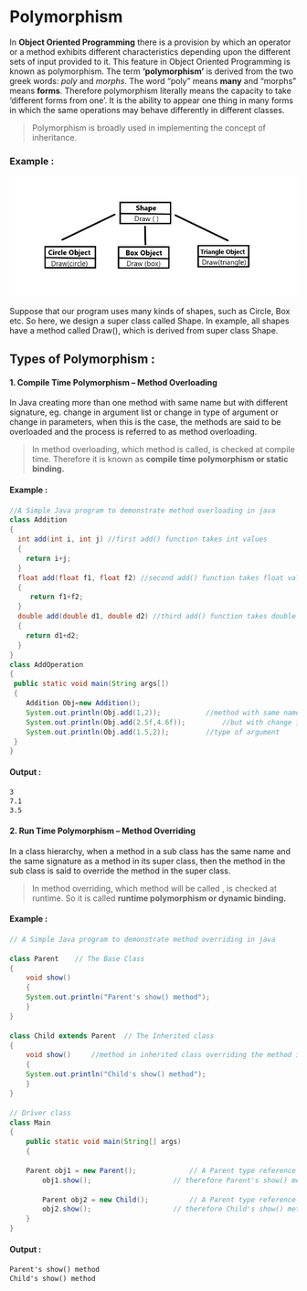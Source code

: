# Polymorphism 

In __Object Oriented Programming__ there is a provision by which an operator or a method exhibits different characteristics depending upon the different sets of input provided to it. This feature in Object Oriented Programming is known as polymorphism. The term __‘polymorphism’__ is derived from the two greek words: _poly_ and _morphs_. The word “poly” means __many__ and “morphs” means __forms__. Therefore polymorphism literally means the capacity to take ‘different forms from one’. It is the ability to appear one thing in many forms in which the same operations may behave differently in different classes.

> Polymorphism is broadly used in implementing the concept of inheritance. 

### Example : 
![Polymorphism example image](https://github.com/Dhruv-194/hacktoberfest-2020/blob/Polymorphism/OOP/Polymorphism/Polyworktech.png)

Suppose that our program uses many kinds of shapes, such as Circle, Box etc. So here, we design a super class called Shape. In example, all shapes have a method called Draw(), which is derived from super class Shape. 

## Types of Polymorphism : 

#### 1. Compile Time Polymorphism – Method Overloading 

In Java creating more than one method with same name but with different signature, eg. change in argument list or change in type of argument or change in parameters, when this is the case, the methods are said to be overloaded and the process is referred to as method overloading. 

> In method overloading, which method is called, is checked at compile time. Therefore it is known as __compile time polymorphism or static binding.__ 

#### Example : 
```java
//A Simple Java program to demonstrate method overloading in java
class Addition  
{ 
  int add(int i, int j) //first add() function takes int values
  {
  	return i+j;
  }
  float add(float f1, float f2) //second add() function takes float values
  { 
 	 return f1+f2;
  }
  double add(double d1, double d2) //third add() function takes double values
  { 
  	return d1+d2;
  }
} 
class AddOperation
{
 public static void main(String args[]) 
 {
	Addition Obj=new Addition();
	System.out.println(Obj.add(1,2));			//method with same name
	System.out.println(Obj.add(2.5f,4.6f));			//but with change in
	System.out.println(Obj.add(1.5,2));			//type of argument
 }
}
```
#### Output : 

```
3
7.1
3.5
```


#### 2. Run Time Polymorphism – Method Overriding

In a class hierarchy, when a method in a sub class has the same name and the same signature as a method in its super class, then the method in the sub class  is said to override the method in the super class. 

> In method overriding, which method will be called , is checked at runtime. So it is called __runtime polymorphism or dynamic binding.__ 

#### Example : 
```java
// A Simple Java program to demonstrate method overriding in java

class Parent	// The Base Class
{
    void show() 
	{
	System.out.println("Parent's show() method"); 
	}
}

class Child extends Parent 	// The Inherited class
{
    void show() 	//method in inherited class overriding the method in base class
	{ 
	System.out.println("Child's show() method");
	}
}
 
// Driver class
class Main
{
    public static void main(String[] args)
    {
        
	Parent obj1 = new Parent();		        // A Parent type reference refers to a Parent object, 
        obj1.show();					// therefore Parent's show() method is called.
 
        Parent obj2 = new Child();			// A Parent type reference refers to a Child object, 
        obj2.show();					// therefore Child's show() method is called.
    }
}
```

#### Output : 

```
Parent's show() method
Child's show() method
```
